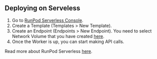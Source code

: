 ## Deploying on Serveless

1. Go to [RunPod Serverless Console](https://www.runpod.io/console/serverless).
2. Create a Template (Templates > New Template).
3. Create an Endpoint (Endpoints > New Endpoint). You need to select Network Volume that you have created [here](docs/installing.md).
4. Once the Worker is up, you can start making API calls.

Read more about RunPod Serverless [here](https://trapdoor.cloud/getting-started-with-runpod-serverless/).

